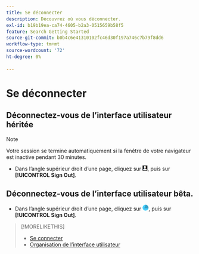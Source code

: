 ```yaml
---
title: Se déconnecter
description: Découvrez où vous déconnecter.
exl-id: b19b19ea-ca74-4605-b2a3-0515659b58f5
feature: Search Getting Started
source-git-commit: b0b4c6e41310102fc46d30f197a746c7b79f8dd6
workflow-type: tm+mt
source-wordcount: '72'
ht-degree: 0%

---
```


# Se déconnecter

## Déconnectez-vous de l’interface utilisateur héritée

>[!NOTE]
>
>Votre session se termine automatiquement si la fenêtre de votre navigateur est inactive pendant 30 minutes.

* Dans l’angle supérieur droit d’une page, cliquez sur ![Profil utilisateur](/help/search-social-commerce/assets/user-profile.png "Profil utilisateur"), puis sur **[!UICONTROL Sign Out]**.

## Déconnectez-vous de l’interface utilisateur bêta.

* Dans l’angle supérieur droit d’une page, cliquez sur ![Compte](/help/search-social-commerce/assets/account.png "Compte"), puis sur **[!UICONTROL Sign Out]**.

>[!MORELIKETHIS]
>
>* [Se connecter](sign-in.md)
>* [Organisation de l’interface utilisateur](user-interface.md)
